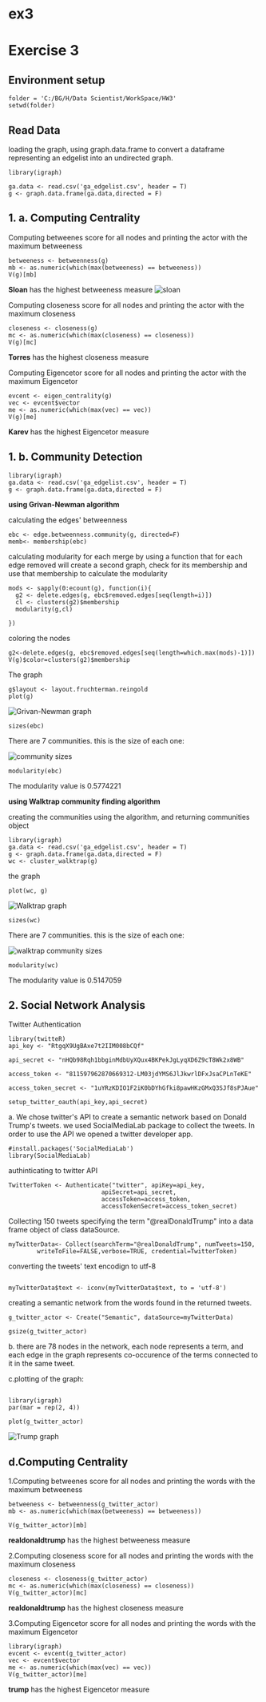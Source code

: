 # ex3

# Exercise 3
## Environment setup


```{r}
folder = 'C:/BG/H/Data Scientist/WorkSpace/HW3'
setwd(folder)

```
## Read Data
 loading the graph, using graph.data.frame to convert a dataframe representing an edgelist into an undirected graph.
```{r}
library(igraph)

ga.data <- read.csv('ga_edgelist.csv', header = T)
g <- graph.data.frame(ga.data,directed = F)
```

## 1. a. Computing Centrality

Computing betweenes score for all nodes and printing the actor with the maximum betweeness

```{r}
betweeness <- betweenness(g)
mb <- as.numeric(which(max(betweeness) == betweeness))
V(g)[mb]
```
**Sloan** has the highest betweeness measure 
![sloan](https://github.com/yohayn/ex3/blob/master/Images/sloan.JPG)

Computing closeness score for all nodes and printing the actor with the maximum closeness

```{r}
closeness <- closeness(g)
mc <- as.numeric(which(max(closeness) == closeness))
V(g)[mc]
```

**Torres** has the highest closeness measure 

Computing	Eigencetor score for all nodes and printing the actor with the maximum	Eigencetor

```{r}
evcent <- eigen_centrality(g)
vec <- evcent$vector
me <- as.numeric(which(max(vec) == vec))
V(g)[me]
```

**Karev** has the highest Eigencetor measure 

## 1. b. Community Detection

```{r}
library(igraph)
ga.data <- read.csv('ga_edgelist.csv', header = T)
g <- graph.data.frame(ga.data,directed = F)
```
 
**using Grivan-Newman algorithm**

calculating the edges' betweenness
```{r}
ebc <- edge.betweenness.community(g, directed=F)
memb<- membership(ebc)
```

calculating modularity for each merge by using a function that for each edge
 removed will create a second graph, check for its membership and use
 that membership to calculate the modularity 
```{r}
mods <- sapply(0:ecount(g), function(i){
  g2 <- delete.edges(g, ebc$removed.edges[seq(length=i)])
  cl <- clusters(g2)$membership
  modularity(g,cl)
  
})
```
coloring the nodes

```{r}
g2<-delete.edges(g, ebc$removed.edges[seq(length=which.max(mods)-1)])
V(g)$color=clusters(g2)$membership

```

 
The graph
```{r}
g$layout <- layout.fruchterman.reingold
plot(g)
```
![Grivan-Newman graph](https://github.com/yohayn/ex3/blob/master/Images/Grivan-Newman_algorithm_graph.JPG)

```{r}
sizes(ebc)
```
There are 7 communities. this is the size of each one:

![community sizes](https://github.com/yohayn/ex3/blob/master/Images/community_sizes.JPG)
```{r}
modularity(ebc)
```
The modularity value is 0.5774221


**using Walktrap community finding algorithm**

creating the communities using the algorithm, and returning communities object
```{r}
library(igraph)
ga.data <- read.csv('ga_edgelist.csv', header = T)
g <- graph.data.frame(ga.data,directed = F)
wc <- cluster_walktrap(g)
```
the graph
```{r}
plot(wc, g)
```
![Walktrap graph](https://github.com/yohayn/ex3/blob/master/Images/cluster_walktrap_graph.JPG)

```{r}
sizes(wc)
```
There are 7 communities. this is the size of each one:

![walktrap community sizes](https://github.com/yohayn/ex3/blob/master/Images/walktrap_community_sizes.JPG)
```{r}
modularity(wc)
```
The modularity value is 0.5147059





## 2. Social Network Analysis
Twitter Authentication
```{r}
library(twitteR)
api_key <- "RtgqX9UgBAxe7t2IIM008bCQf"
 
api_secret <- "nHQb98Rqh1bbginMdbUyXQux4BKPekJgLyqXD6Z9cT8Wk2x8WB"
 
access_token <- "811597962870669312-LM03jdYMS6JlJkwrlDFxJsaCPLnTeKE"
 
access_token_secret <- "1uYRzKDIO1F2iK0bDYhGfki8pawHKzGMxQ3SJf8sPJAue"
 
setup_twitter_oauth(api_key,api_secret)
```








a. We chose twitter's API to create a semantic network based on Donald Trump's tweets. we used SocialMediaLab package to collect the tweets. In order to use the API we opened a twitter developer app. 
```{r}
#install.packages('SocialMediaLab')
library(SocialMediaLab)
```
authinticating to twitter API
```{r}
TwitterToken <- Authenticate("twitter", apiKey=api_key, 
                          apiSecret=api_secret,
                          accessToken=access_token, 
                          accessTokenSecret=access_token_secret)
```
Collecting 150 tweets specifying the term "@realDonaldTrump" into a data frame object of class dataSource. 
```{r}
myTwitterData<- Collect(searchTerm="@realDonaldTrump", numTweets=150, 
        writeToFile=FALSE,verbose=TRUE, credential=TwitterToken)
```

converting the tweets' text encodign to utf-8 
```{r}

myTwitterData$text <- iconv(myTwitterData$text, to = 'utf-8')
```
creating a semantic network from the words found in the returned tweets.
```{r}
g_twitter_actor <- Create("Semantic", dataSource=myTwitterData)

gsize(g_twitter_actor)
```

b. there are 78 nodes in the network, each node represents a term, and each edge in the graph represents co-occurence of the terms connected to it in the same tweet.

c.plotting of the graph:
```{r}

library(igraph)
par(mar = rep(2, 4))

plot(g_twitter_actor)
```
![Trump graph](https://github.com/yohayn/ex3/blob/master/Images/Trump_Network.JPG)


## d.Computing Centrality

1.Computing betweenes score for all nodes and printing the words with the maximum betweeness

```{r}
betweeness <- betweenness(g_twitter_actor)
mb <- as.numeric(which(max(betweeness) == betweeness))

V(g_twitter_actor)[mb]
```
**realdonaldtrump** has the highest betweeness measure 

2.Computing closeness score for all nodes and printing the words with the maximum closeness

```{r}
closeness <- closeness(g_twitter_actor)
mc <- as.numeric(which(max(closeness) == closeness))
V(g_twitter_actor)[mc]
```

**realdonaldtrump** has the highest closeness measure 

3.Computing	Eigencetor score for all nodes and printing the words with the maximum	Eigencetor

```{r}
library(igraph)
evcent <- evcent(g_twitter_actor)
vec <- evcent$vector
me <- as.numeric(which(max(vec) == vec))
V(g_twitter_actor)[me]
```

 **trump** has the highest Eigencetor measure 


